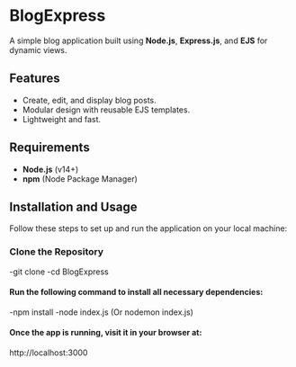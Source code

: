 # BlogExpress

A simple blog application built using **Node.js**, **Express.js**, and **EJS** for dynamic views.

## Features
- Create, edit, and display blog posts.
- Modular design with reusable EJS templates.
- Lightweight and fast.

## Requirements
- **Node.js** (v14+)
- **npm** (Node Package Manager)

## Installation and Usage
Follow these steps to set up and run the application on your local machine:

### Clone the Repository
-git clone <repository-url>
-cd BlogExpress

#### Run the following command to install all necessary dependencies:

-npm install
-node index.js (Or nodemon index.js)

#### Once the app is running, visit it in your browser at:
http://localhost:3000
